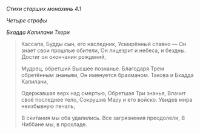 *Стихи старших монахинь 4\.1*

*Четыре строфы*

*Бхадда Капилани Тхери*

> Кассапа, Будды сын, его наследник,
> Усмирённый славно —
> Он знает свои прошлые обители,
> Он лицезрит и небеса, и бездны\.
> Достиг он окончания рождений,
>
> Мудрец, обретший Высшее познанье\.
> Благодаря Трём обретённым знаньям,
> Он именуется брахманом\.
> Такова и Бхадда Капилани,
>
> Одержавшая верх над смертью,
> Обретшая Три знанья,
> Влачит своё последнее тело,
> Сокрушив Мару и его войско\.
> Увидев мира неизбывную печаль,
>
> В скитания мы оба удалились\.
> Все загрязнения преодолели,
> В Ниббане мы, в прохладе\.